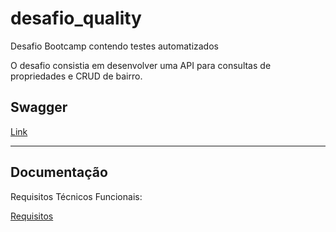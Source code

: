 # desafio_quality

Desafio Bootcamp contendo testes automatizados

O desafio consistia em desenvolver uma API para consultas de
propriedades e CRUD de bairro.

Swagger
---
[Link](http://localhost:8080/swagger-ui.html)

-----
## Documentação

Requisitos Técnicos Funcionais:

[Requisitos](documents/requisitos_tecnicos.pdf)
